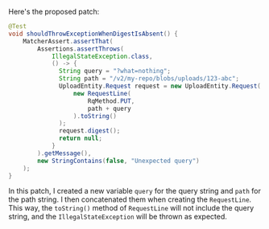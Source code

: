 Here's the proposed patch:

```java
@Test
void shouldThrowExceptionWhenDigestIsAbsent() {
    MatcherAssert.assertThat(
        Assertions.assertThrows(
            IllegalStateException.class,
            () -> {
              String query = "?what=nothing";
              String path = "/v2/my-repo/blobs/uploads/123-abc";
              UploadEntity.Request request = new UploadEntity.Request(
                  new RequestLine(
                      RqMethod.PUT,
                      path + query
                  ).toString()
              );
              request.digest();
              return null;
            }
        ).getMessage(),
        new StringContains(false, "Unexpected query")
    );
}
```

In this patch, I created a new variable `query` for the query string and `path` for the path string. I then concatenated them when creating the `RequestLine`. This way, the `toString()` method of `RequestLine` will not include the query string, and the `IllegalStateException` will be thrown as expected.